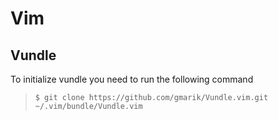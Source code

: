 # Vim

## Vundle

To initialize vundle you need to run the following command
> `$ git clone https://github.com/gmarik/Vundle.vim.git ~/.vim/bundle/Vundle.vim`

